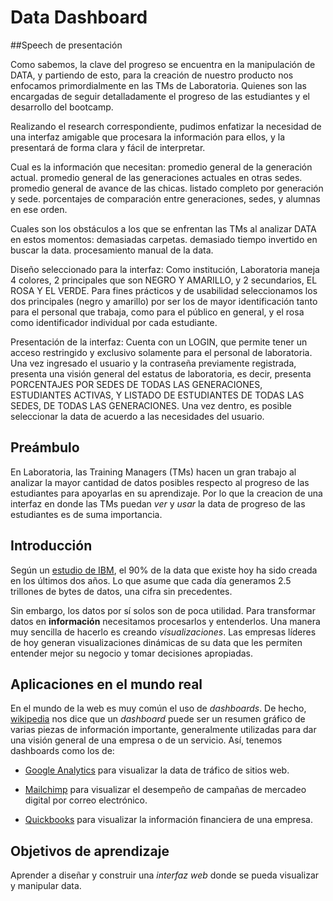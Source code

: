 # Data Dashboard
##Speech de presentación

Como sabemos, la clave del progreso se encuentra en la manipulación de DATA, y partiendo de esto, para la creación de nuestro producto nos enfocamos primordialmente en las TMs de Laboratoria. Quienes son las encargadas de seguir detalladamente el progreso de las estudiantes y el desarrollo del bootcamp.

Realizando el research correspondiente, pudimos enfatizar la necesidad de una interfaz amigable que procesara la información para ellos, y la presentará de forma clara y fácil de interpretar.

Cual es la información que necesitan:
promedio general de la generación actual.
promedio general de las generaciones actuales en otras sedes.
promedio general de avance de las chicas.
listado completo por generación y sede.
porcentajes de comparación entre generaciones, sedes, y alumnas en ese orden.

Cuales son los obstáculos a los que se enfrentan las TMs al analizar DATA en estos momentos:
demasiadas carpetas.
demasiado tiempo invertido en buscar la data.
procesamiento manual de la data.

Diseño seleccionado para la interfaz:
Como institución, Laboratoria maneja 4 colores, 2  principales que son NEGRO Y AMARILLO, y 2 secundarios, EL ROSA Y EL VERDE. Para fines prácticos y de usabilidad seleccionamos los dos principales (negro  y amarillo) por ser los de mayor identificación tanto para el personal que trabaja, como para el público en general, y el rosa como identificador individual por cada estudiante.

Presentación de la interfaz:
Cuenta con un LOGIN, que permite tener un acceso restringido y exclusivo solamente para el personal de laboratoria.
Una vez ingresado el usuario y la contraseña previamente registrada, presenta una visión  general del estatus de laboratoria, es decir, presenta PORCENTAJES POR SEDES DE TODAS LAS GENERACIONES, ESTUDIANTES ACTIVAS, Y LISTADO DE ESTUDIANTES DE TODAS LAS SEDES, DE TODAS LAS GENERACIONES.
Una vez dentro, es posible seleccionar la data de acuerdo a las necesidades del usuario.


## Preámbulo

En Laboratoria, las Training Managers (TMs) hacen un gran trabajo al analizar la
mayor cantidad de datos posibles respecto al progreso de las estudiantes para
apoyarlas en su aprendizaje. Por lo que la creacion de una interfaz en donde las TMs puedan _ver_ y _usar_ la data de progreso de las estudiantes es de suma  importancia.

## Introducción

Según un [estudio de IBM](https://www-01.ibm.com/common/ssi/cgi-bin/ssialias?htmlfid=WRL12345USEN),
el 90% de la data que existe hoy ha sido creada en los últimos dos años. Lo que asume que cada día generamos 2.5 trillones de bytes de datos, una cifra sin precedentes.

Sin embargo, los datos por sí solos son de poca utilidad. Para transformar datos
en **información** necesitamos procesarlos y entenderlos. Una manera muy
sencilla de hacerlo es creando _visualizaciones_. Las
empresas líderes de hoy generan visualizaciones dinámicas de su data
que les permiten entender mejor su negocio y tomar decisiones apropiadas.

## Aplicaciones en el mundo real

En el mundo de la web es muy común el uso de _dashboards_. De hecho, [wikipedia](https://goo.gl/P7PF4y)
nos dice que un _dashboard_ puede ser un resumen gráfico de varias piezas de
información importante, generalmente utilizadas para dar una visión general de
una empresa o de un servicio. Así, tenemos dashboards como los de:
* [Google Analytics](https://assets.econsultancy.com/images/resized/0003/3813/mobile_commerce_dashboard-blog-full.png)
  para visualizar la data de tráfico de sitios web.

* [Mailchimp](https://blog.mailchimp.com/wp-content/uploads/2016/11/Dashboard-view-3-Copy-1008x768.jpg)
  para visualizar el desempeño de campañas de mercadeo digital por correo
  electrónico.
* [Quickbooks](https://quickbooks.intuit.com/content/dam/intuit/quickbooks/branding/make-organization-easy-visual.png) para visualizar la información financiera de una empresa.

## Objetivos de aprendizaje

Aprender a diseñar y construir una _interfaz web_ donde se pueda visualizar y manipular data.

